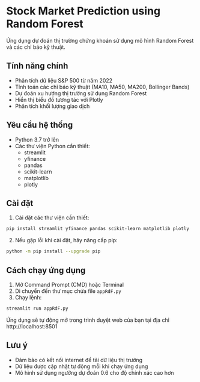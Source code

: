 # Stock Market Prediction using Random Forest

Ứng dụng dự đoán thị trường chứng khoán sử dụng mô hình Random Forest và các chỉ báo kỹ thuật.

## Tính năng chính

- Phân tích dữ liệu S&P 500 từ năm 2022
- Tính toán các chỉ báo kỹ thuật (MA10, MA50, MA200, Bollinger Bands)
- Dự đoán xu hướng thị trường sử dụng Random Forest
- Hiển thị biểu đồ tương tác với Plotly
- Phân tích khối lượng giao dịch

## Yêu cầu hệ thống

- Python 3.7 trở lên
- Các thư viện Python cần thiết:
  - streamlit
  - yfinance
  - pandas
  - scikit-learn
  - matplotlib
  - plotly

## Cài đặt

1. Cài đặt các thư viện cần thiết:
```bash
pip install streamlit yfinance pandas scikit-learn matplotlib plotly
```

2. Nếu gặp lỗi khi cài đặt, hãy nâng cấp pip:
```bash
python -m pip install --upgrade pip
```

## Cách chạy ứng dụng

1. Mở Command Prompt (CMD) hoặc Terminal
2. Di chuyển đến thư mục chứa file `appRdF.py`
3. Chạy lệnh:
```bash
streamlit run appRdF.py
```

Ứng dụng sẽ tự động mở trong trình duyệt web của bạn tại địa chỉ http://localhost:8501

## Lưu ý

- Đảm bảo có kết nối internet để tải dữ liệu thị trường
- Dữ liệu được cập nhật tự động mỗi khi chạy ứng dụng
- Mô hình sử dụng ngưỡng dự đoán 0.6 cho độ chính xác cao hơn